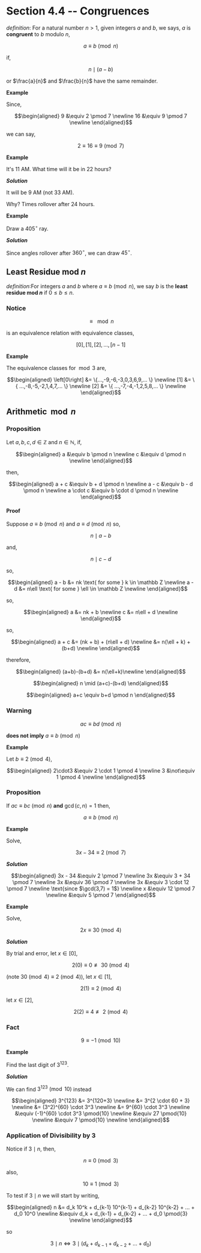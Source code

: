 # Section 4.4 -- Congruences

_definition_: For a natural number $n \gt 1$, given integers $a$ and $b$, we says, $a$ is __congruent__ to $b$ modulo $n$,

$$
    a \equiv b \pmod n
$$

if,

$$
    n \mid (a - b)
$$

or $\frac{a}{n}$ and $\frac{b}{n}$ have the same remainder.

**Example**

Since,

$$\begin{aligned}
    9 &\equiv 2 \pmod 7 \newline
    16 &\equiv 9 \pmod 7 \newline
\end{aligned}$$

 we can say,

 $$
    2 \equiv 16 \equiv 9 \pmod 7
 $$

**Example**

It's 11 AM. What time will it be in 22 hours?

**_Solution_**

It will be 9 AM (not 33 AM).

Why? Times rollover after 24 hours.

**Example**

Draw a $405^\circ$ ray.

**_Solution_**

Since angles rollover after $360^\circ$, we can draw $45^\circ$.

## Least Residue mod $n$

_definition_:For integers $a$ and $b$ where $a \equiv b \pmod n$, we say $b$ is the __least residue mod $n$__ if $0 \le b \le n$.


### Notice

$$
    \equiv \mod n
$$

is an equivalence relation with equivalence classes,

$$
    [0],[1],[2],...,[n-1]
$$

**Example**

The equivalence classes for $\bmod 3$ are,

$$\begin{aligned}
    \left[0\right] &= \{...,-9,-6,-3,0,3,6,9,... \} \newline
    [1] &= \{ ...,-8,-5,-2,1,4,7,... \} \newline
    [2] &= \{ ...,-7,-4,-1,2,5,8,... \} \newline
\end{aligned}$$

## Arithmetic $\bmod n$

### Proposition

Let $a,b,c,d \in \mathbb Z$ and $n \in \mathbb N$, if,

$$\begin{aligned}
    a &\equiv b \pmod n \newline
    c &\equiv d \pmod n \newline
\end{aligned}$$

then,

$$\begin{aligned}
    a + c &\equiv b + d \pmod n \newline
    a - c &\equiv b - d \pmod n \newline
    a \cdot c &\equiv b \cdot d  \pmod n \newline
\end{aligned}$$

#### Proof

Suppose $a \equiv b \pmod n$ and $a \equiv d \pmod n$ so,

$$
    n \mid a - b
$$

and,

$$
    n \mid c - d
$$

so,

$$\begin{aligned}
    a - b &= nk \text{ for some } k \in \mathbb Z \newline
    a - d &= n\ell \text{ for some } \ell \in \mathbb Z \newline
\end{aligned}$$

so,

$$\begin{aligned}
    a &= nk + b \newline
    c &= n\ell + d \newline
\end{aligned}$$

so,

$$\begin{aligned}
    a + c &= (nk + b) + (n\ell + d) \newline
    &= n(\ell + k) + (b+d) \newline
\end{aligned}$$

therefore,

$$\begin{aligned}
    (a+b)-(b+d) &= n(\ell+k)\newline
\end{aligned}$$

$$\begin{aligned}
    n \mid (a+c)-(b+d)
\end{aligned}$$

$$\begin{aligned}
    a+c \equiv b+d \pmod n
\end{aligned}$$

### Warning

$$
    ac \equiv bd \pmod n
$$

__does not imply__ $a \equiv b \pmod n$

**Example**

Let $b \equiv 2 \pmod 4$,

$$\begin{aligned}
    2\cdot3 &\equiv 2 \cdot 1 \pmod 4 \newline
    3 &\not\equiv 1 \pmod 4 \newline
\end{aligned}$$

### Proposition

If $ac \equiv bc \pmod n$ __and__ $\gcd(c,n) = 1$ then,

$$
    a \equiv b \pmod n
$$

**Example**

Solve,

$$
    3x - 34 \equiv 2 \pmod 7
$$

**_Solution_**

$$\begin{aligned}
    3x - 34 &\equiv 2 \pmod 7 \newline
    3x &\equiv 3 + 34 \pmod 7 \newline
    3x &\equiv 36 \pmod 7 \newline
    3x &\equiv 3 \cdot 12 \pmod 7 \newline
\text{since $\gcd(3,7) = 1$} \newline
    x &\equiv 12 \pmod 7 \newline
    &\equiv 5 \pmod 7
\end{aligned}$$

**Example**

Solve,

$$
    2x \equiv 30 \pmod 4
$$

**_Solution_**

By trial and error, let $x \in [0]$,

$$
    2(0) \equiv 0 \not\equiv 30 \pmod 4
$$

(note $30 \pmod 4 \equiv 2 \pmod 4$), let $x \in [1]$,

$$
    2(1) \equiv 2 \pmod 4
$$

let $x \in [2]$,

$$
    2(2) \equiv 4 \not\equiv 2 \pmod 4
$$


### Fact

$$
    9 \equiv -1 \pmod{10}
$$

**Example**

Find the last digit of $3^{123}$.

**_Solution_**

We can find $3^{123} \pmod{10}$ instead

$$\begin{aligned}
    3^{123} &= 3^{120+3} \newline
    &= 3^{2 \cdot 60 + 3} \newline
    &= (3^2)^{60} \cdot 3^3 \newline
    &= 9^{60} \cdot 3^3 \newline
    &\equiv (-1)^{60} \cdot 3^3 \pmod{10} \newline
    &\equiv 27 \pmod{10} \newline
    &\equiv 7 \pmod{10} \newline
\end{aligned}$$

### Application of Divisibility by 3

Notice if $3 \mid n$, then,

$$
    n \equiv 0 \pmod{3}
$$

also,

$$
    10 \equiv 1 \pmod{3}
$$

To test if $3 \mid n$ we will start by writing,

$$\begin{aligned}
    n &= d_k 10^k + d_{k-1} 10^{k-1} + d_{k-2} 10^{k-2} + ... + d_0 10^0 \newline
    &\equiv d_k + d_{k-1} + d_{k-2} + ... + d_0 \pmod{3} \newline
\end{aligned}$$

so

$$
    3 \mid n \iff 3 \mid \left( d_k + d_{k-1} + d_{k-2} + ... + d_0 \right)
$$